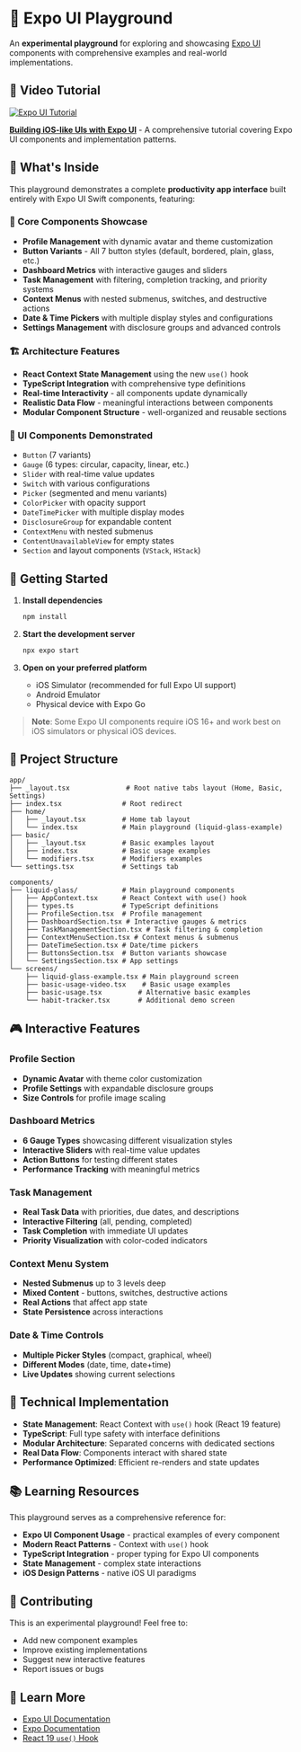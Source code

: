 # 🧪 Expo UI Playground

An **experimental playground** for exploring and showcasing [Expo UI](https://docs.expo.dev/versions/latest/sdk/ui/) components with comprehensive examples and real-world implementations.

## 🎥 Video Tutorial

[![Expo UI Tutorial](https://img.youtube.com/vi/2wXYLWz3YEQ/0.jpg)](https://www.youtube.com/watch?v=2wXYLWz3YEQ)

**[Building iOS-like UIs with Expo UI](https://www.youtube.com/watch?v=2wXYLWz3YEQ)** - A comprehensive tutorial covering Expo UI components and implementation patterns.

## 🎯 What's Inside

This playground demonstrates a complete **productivity app interface** built entirely with Expo UI Swift components, featuring:

### 📱 Core Components Showcase

- **Profile Management** with dynamic avatar and theme customization
- **Button Variants** - All 7 button styles (default, bordered, plain, glass, etc.)
- **Dashboard Metrics** with interactive gauges and sliders
- **Task Management** with filtering, completion tracking, and priority systems
- **Context Menus** with nested submenus, switches, and destructive actions
- **Date & Time Pickers** with multiple display styles and configurations
- **Settings Management** with disclosure groups and advanced controls

### 🏗️ Architecture Features

- **React Context State Management** using the new `use()` hook
- **TypeScript Integration** with comprehensive type definitions
- **Real-time Interactivity** - all components update dynamically
- **Realistic Data Flow** - meaningful interactions between components
- **Modular Component Structure** - well-organized and reusable sections

### 🎨 UI Components Demonstrated

- `Button` (7 variants)
- `Gauge` (6 types: circular, capacity, linear, etc.)
- `Slider` with real-time value updates
- `Switch` with various configurations
- `Picker` (segmented and menu variants)
- `ColorPicker` with opacity support
- `DateTimePicker` with multiple display modes
- `DisclosureGroup` for expandable content
- `ContextMenu` with nested submenus
- `ContentUnavailableView` for empty states
- `Section` and layout components (`VStack`, `HStack`)

## 🚀 Getting Started

1. **Install dependencies**

   ```bash
   npm install
   ```

2. **Start the development server**

   ```bash
   npx expo start
   ```

3. **Open on your preferred platform**
   - iOS Simulator (recommended for full Expo UI support)
   - Android Emulator
   - Physical device with Expo Go

> **Note**: Some Expo UI components require iOS 16+ and work best on iOS simulators or physical iOS devices.

## 📂 Project Structure

```
app/
├── _layout.tsx              # Root native tabs layout (Home, Basic, Settings)
├── index.tsx               # Root redirect
├── home/
│   ├── _layout.tsx         # Home tab layout
│   └── index.tsx           # Main playground (liquid-glass-example)
├── basic/
│   ├── _layout.tsx         # Basic examples layout
│   ├── index.tsx           # Basic usage examples
│   └── modifiers.tsx       # Modifiers examples
└── settings.tsx            # Settings tab

components/
├── liquid-glass/           # Main playground components
│   ├── AppContext.tsx      # React Context with use() hook
│   ├── types.ts            # TypeScript definitions
│   ├── ProfileSection.tsx  # Profile management
│   ├── DashboardSection.tsx # Interactive gauges & metrics
│   ├── TaskManagementSection.tsx # Task filtering & completion
│   ├── ContextMenuSection.tsx # Context menus & submenus
│   ├── DateTimeSection.tsx # Date/time pickers
│   ├── ButtonsSection.tsx  # Button variants showcase
│   └── SettingsSection.tsx # App settings
└── screens/
    ├── liquid-glass-example.tsx # Main playground screen
    ├── basic-usage-video.tsx    # Basic usage examples
    ├── basic-usage.tsx         # Alternative basic examples
    └── habit-tracker.tsx       # Additional demo screen
```

## 🎮 Interactive Features

### Profile Section

- **Dynamic Avatar** with theme color customization
- **Profile Settings** with expandable disclosure groups
- **Size Controls** for profile image scaling

### Dashboard Metrics

- **6 Gauge Types** showcasing different visualization styles
- **Interactive Sliders** with real-time value updates
- **Action Buttons** for testing different states
- **Performance Tracking** with meaningful metrics

### Task Management

- **Real Task Data** with priorities, due dates, and descriptions
- **Interactive Filtering** (all, pending, completed)
- **Task Completion** with immediate UI updates
- **Priority Visualization** with color-coded indicators

### Context Menu System

- **Nested Submenus** up to 3 levels deep
- **Mixed Content** - buttons, switches, destructive actions
- **Real Actions** that affect app state
- **State Persistence** across interactions

### Date & Time Controls

- **Multiple Picker Styles** (compact, graphical, wheel)
- **Different Modes** (date, time, date+time)
- **Live Updates** showing current selections

## 🔧 Technical Implementation

- **State Management**: React Context with `use()` hook (React 19 feature)
- **TypeScript**: Full type safety with interface definitions
- **Modular Architecture**: Separated concerns with dedicated sections
- **Real Data Flow**: Components interact with shared state
- **Performance Optimized**: Efficient re-renders and state updates

## 📚 Learning Resources

This playground serves as a comprehensive reference for:

- **Expo UI Component Usage** - practical examples of every component
- **Modern React Patterns** - Context with `use()` hook
- **TypeScript Integration** - proper typing for Expo UI components
- **State Management** - complex state interactions
- **iOS Design Patterns** - native iOS UI paradigms

## 🤝 Contributing

This is an experimental playground! Feel free to:

- Add new component examples
- Improve existing implementations
- Suggest new interactive features
- Report issues or bugs

## 📖 Learn More

- [Expo UI Documentation](https://docs.expo.dev/ui/overview/)
- [Expo Documentation](https://docs.expo.dev/)
- [React 19 `use()` Hook](https://react.dev/reference/react/use)
